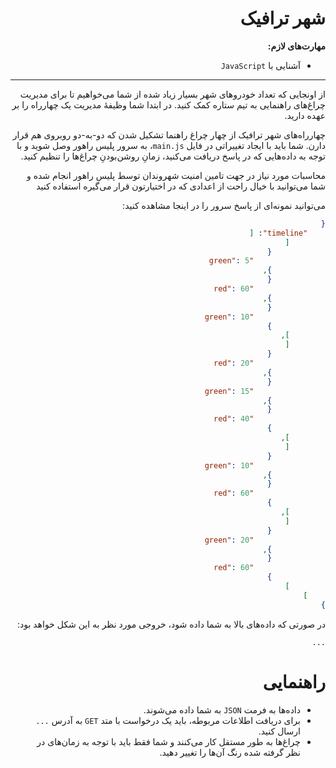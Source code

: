 <div dir="rtl">

# شهر ترافیک

**مهارت‌های لازم:**

+ آشنایی با `JavaScript`

---

از اونجایی که تعداد خودروهای شهر بسیار زیاد شده از شما می‌خواهیم تا برای مدیریت چراغ‌های راهنمایی به تیم ستاره کمک کنید.
در ابتدا شما وظیفۀ مدیریت یک چهارراه را بر عهده دارید.

چهارراه‌های شهر ترافیک از چهار چراغ راهنما تشکیل شدن که دو-به-دو روبروی هم قرار دارن. شما باید با ایجاد تغییراتی در
فایل `main.js`، به سرور پلیس راهور وصل شوید و با توجه به داده‌هایی که در پاسخ دریافت می‌کنید، زمانِ روشن‌بودنِ چراغ‌ها
را تنظیم کنید.

محاسبات مورد نیاز در جهت تامین امنیت شهروندان توسط پلیس راهور انجام شده و شما می‌توانید با خیال راحت از اعدادی که در
اختیارتون قرار می‌گیره استفاده کنید

می‌توانید نمونه‌ای از پاسخ سرور را در اینجا مشاهده کنید:

```json
{
    "timeline": [
        [
            {
                "green": 5
            },
            {
                "red": 60
            },
            {
                "green": 10
            }
        ],
        [
            {
                "red": 20
            },
            {
                "green": 15
            },
            {
                "red": 40
            }
        ],
        [
            {
                "green": 10
            },
            {
                "red": 60
            }
        ],
        [
            {
                "green": 20
            },
            {
                "red": 60
            }
        ]
    ]
}
```

در صورتی که داده‌های بالا به شما داده شود، خروجی مورد نظر به این شکل خواهد بود:

`...`

# راهنمایی

- داده‌ها به فرمت `JSON` به شما داده می‌شوند.
- برای دریافت اطلاعات مربوطه، باید یک درخواست با متد `GET` به آدرس `...` ارسال کنید.
- چراغ‌ها به طور مستقل کار می‌کنند و شما فقط باید با توجه به زمان‌های در نظر گرفته شده رنگ آن‌ها را تغییر دهید.

</div>
